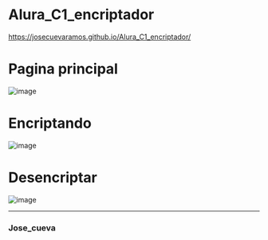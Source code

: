 # Alura_C1_encriptador

https://josecuevaramos.github.io/Alura_C1_encriptador/
# Pagina principal
![image](https://github.com/user-attachments/assets/693bf035-1f99-482f-9ac6-210904b0a5cf)

# Encriptando
![image](https://github.com/user-attachments/assets/12909415-52ed-4e1b-af00-f8088cff81e2)

# Desencriptar

![image](https://github.com/user-attachments/assets/cd9cab1d-4c0e-41a0-9a68-b7e0317fbbc0)

<hr>

### Jose_cueva

